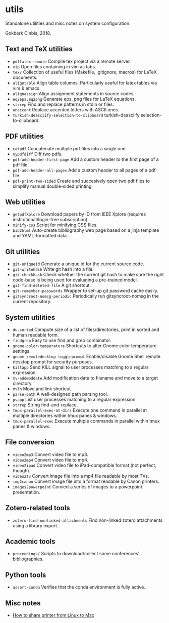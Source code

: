 utils
=====

Standalone utilities and misc notes on system configuration.

Gokberk Cinbis, 2018.

## Text and TeX utilities

* `pdflatex-remote`                             Compile tex project via a remote server.
* `vip`                                         Open files containing <pattern> in vim as tabs.
* `tex/`                                        Collection of useful files (Makefile, .gitignore, macros) for LaTeX documents.
* `aligntable`                                  Align table columns. Particularly useful for latex tables via vim & emacs.
* `alignassign`                                 Align assignment statements in source codes.
* `eq2eps,eq2png`                               Generate eps, png files for LaTeX equations.
* `strrep`                                      Find and replace patterns in stdin or files.
* `unaccent`                                    Replace accented letters with ASCII ones.
* `turkish-deasciify-selection-to-clipboard`    turkish-deasciify selection-to-clipboard.

## PDF utilities

* `catpdf`                                      Concatenate multiple pdf files into a single one.
* `mypdfdiff`                                   Diff two pdfs.
* `pdf-add-header-first-page`                   Add a custom header to the first page of a pdf file.
* `pdf-add-header-all-pages`                    Add a custom header to all pages of a pdf file.
* `pdf-print-two-sided`                         Create and succesively open two pdf files to simplify manual double-sided printing.

## Web utilities

* `getpdfXplore`                                Download papers by ID from IEEE Xplore (requires institutional/login-free subscription).
* `minify-css`                                  Script for minifying CSS files.
* `bib2html`                                    Auto-create bibliography web page based on a jinja template and YAML-formatted data.

## Git utilities

* `git-uniqueid`                                Generate a unique id for the current source code.
* `git-writehash`                               Write git hash into a file.
* `git-checkhash`                               Check whether the current git hash to make sure the right code-base is being used for evaluating a pre-trained model.
* `git-find-deleted-file`                       A git shortcut.
* `git-remember-passwords`                      Wrapper to set-up git password cache easily.
* `gitsyncroot-nomsg-periodic`                  Periodically run gitsyncroot-nomsg in the current repository.

## System utilities

* `du-sorted`                                   Compute size of a list of files/directories, print in sorted and human readable form.
* `findgrep`                                    Easy to use find and grep combinator.
* `gnome-color-temperature`                     Shortcuts to alter Gnome color temperature settings.
* `gnome-remotedesktop-toggleprompt`            Enable/disable Gnome Shell remote desktop prompt for security purposes.
* `killapp`                                     Send KILL signal to user processes matching to a regular expression.
* `mv-addmoddate`                               Add modification date to filename and move to a target directory.
* `mvln`                                        Move and link shortcut.
* `parse-path`                                  A well-designed path parsing tool.
* `psapp`                                       List user processes matching to a regular expression.
* `strrep`                                      String find-and-replace.
* `tmux-parallel-exec-at-dirs`                  Execute one command in parallel at multiple directories within tmux panes & windows.
* `tmux-parallel-exec`                          Execute multiple commands in parallel within tmux panes & windows.

## File conversion

* `video2mp3`                                   Convert video file to mp3.
* `video2mp4`                                   Convert video file to mp4.
* `video2ipad`                                  Convert video file to iPad-compatible format (not perfect, though).
* `video2tv`                                    Convert image file into a mp4 file readable by most TVs.
* `img2canon`                                   Convert image file into a format readable by Canon printers.
* `images2powerpoint`                           Convert a series of images to a powerpoint presentation.

## Zotero-related tools

* `zotero-find-nonlinked-attachments`           Find non-linked zotero attachments using a library export.

## Academic tools

* `proceedings/`                                Scripts to download/collect some conferences' bibliographies.

## Python tools

* `assert-conda`                                Verifies that the conda environment is fully active.

## Misc notes

* [How to share printer from Linux to Mac](notes/LinuxToMacPrinterShare.md) 




